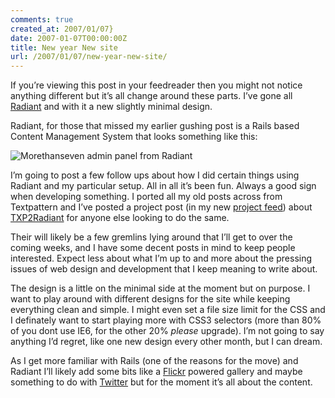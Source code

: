 ```yaml
---
comments: true
created_at: 2007/01/07}
date: 2007-01-07T00:00:00Z
title: New year New site
url: /2007/01/07/new-year-new-site/
---
```


<p>
If you’re viewing this post in your feedreader then you might not notice anything different but it’s all change around these parts. I’ve gone all <a href="http://radiantcms.org">Radiant</a> and with it a new slightly minimal design.

</p>
<p>
Radiant, for those that missed my earlier gushing post is a Rails based Content Management System that looks something like this:

</p>
<p>
<img src="/_assets/media/imgRadiantAdmin.png" alt="Morethanseven admin panel from Radiant" />

</p>
<p>
I’m going to post a few follow ups about how I did certain things using Radiant and my particular setup. All in all it’s been fun. Always a good sign when developing something. I ported all my old posts across from Textpattern and I’ve posted a project post (in my new <a href="http://morethanseven.net/projects-feed">project feed</a>) about <a href="http://morethanseven.net/projects/txp2radiant">TXP2Radiant</a> for anyone else looking to do the same.

</p>
<p>
Their will likely be a few gremlins lying around that I’ll get to over the coming weeks, and I have some decent posts in mind to keep people interested. Expect less about what I’m up to and more about the pressing issues of web design and development that I keep meaning to write about.

</p>
<p>
The design is a little on the minimal side at the moment but on purpose. I want to play around with different designs for the site while keeping everything clean and simple. I might even set a file size limit for the CSS and I definately want to start playing more with CSS3 selectors (more than 80% of you dont use IE6, for the other 20% <em>please</em> upgrade). I’m not going to say anything I’d regret, like one new design every other month, but I can dream.

</p>
<p>
As I get more familiar with Rails (one of the reasons for the move) and Radiant I’ll likely add some bits like a <a href="http://flickr.com">Flickr</a> powered gallery and maybe something to do with <a href="http://twitter.com">Twitter</a> but for the moment it’s all about the content.

</p>
